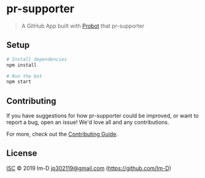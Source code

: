 # pr-supporter

> A GitHub App built with [Probot](https://github.com/probot/probot) that pr-supporter

## Setup

```sh
# Install dependencies
npm install

# Run the bot
npm start
```

## Contributing

If you have suggestions for how pr-supporter could be improved, or want to report a bug, open an issue! We'd love all and any contributions.

For more, check out the [Contributing Guide](CONTRIBUTING.md).

## License

[ISC](LICENSE) © 2019 Im-D <jp302119@gmail.com> (https://github.com/Im-D)
